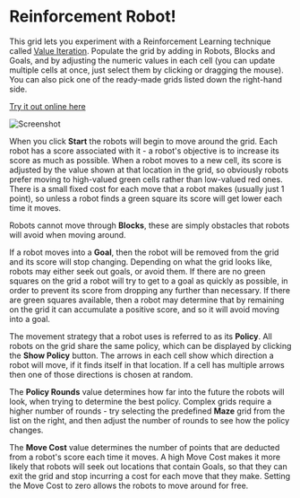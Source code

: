 # Reinforcement Robot!
This grid lets you experiment with a Reinforcement Learning technique called
[Value Iteration](https://en.wikipedia.org/wiki/Markov_decision_process#Value_iteration).
Populate the grid by adding in Robots, Blocks and Goals, and by adjusting the numeric values in each cell
(you can update multiple cells at once, just select them by clicking or dragging the mouse). You can also pick
one of the ready-made grids listed down the right-hand side.

[Try it out online here](https://codebox.net/pages/reinforcement-learning-grid-world)

![Screenshot](https://codebox.net/assets/images/robot-grid.png)

When you click **Start** the robots will begin to move around the grid. Each robot has a score associated with it -
a robot's objective is to increase its score as much as possible. When a robot moves to a new cell, its score is
adjusted by the value shown at that location in the grid, so obviously robots prefer moving to high-valued green
cells rather than low-valued red ones. There is a small fixed cost for each move that a robot makes (usually just 1 point),
so unless a robot finds a green square its score will get lower each time it moves.

Robots cannot move through **Blocks**, these are simply obstacles that robots will avoid when moving around.

If a robot moves into a **Goal**, then the robot will be removed from the grid and its score will stop changing.
Depending on what the grid looks like, robots may either seek out goals, or avoid them. If there are no green squares
on the grid a robot will try to get to a goal as quickly as possible, in order to prevent its score from dropping any
further than necessary. If there are green squares available, then a robot may determine that by remaining on the grid
it can accumulate a positive score, and so it will avoid moving into a goal.

The movement strategy that a robot uses is referred to as its **Policy**. All robots on the grid share the same policy,
which can be displayed by clicking the **Show Policy** button. The arrows in each cell show which direction a robot will move,
if it finds itself in that location. If a cell has multiple arrows then one of those directions is chosen at random.

The **Policy Rounds** value determines how far into the future the robots will look, when trying to determine the best policy.
Complex grids require a higher number of rounds - try selecting the predefined **Maze** grid from the list on the right, and
then adjust the number of rounds to see how the policy changes.

The **Move Cost** value determines the number of points that are deducted from a robot's score each time it moves. A high Move Cost
makes it more likely that robots will seek out locations that contain Goals, so that they can exit the grid and stop incurring
a cost for each move that they make. Setting the Move Cost to zero allows the robots to move around for free.

